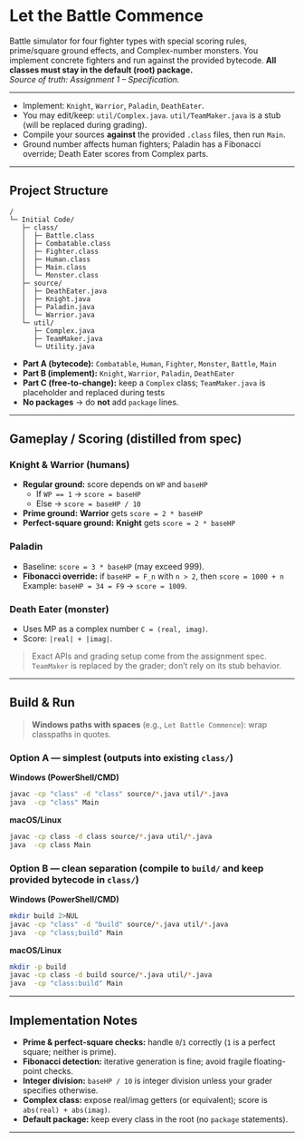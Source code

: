 # Let the Battle Commence

Battle simulator for four fighter types with special scoring rules, prime/square ground effects, and Complex-number monsters. You implement concrete fighters and run against the provided bytecode. **All classes must stay in the default (root) package.**  
_Source of truth: Assignment 1 – Specification._

---

- Implement: `Knight`, `Warrior`, `Paladin`, `DeathEater`.
- You may edit/keep: `util/Complex.java`. `util/TeamMaker.java` is a stub (will be replaced during grading).
- Compile your sources **against** the provided `.class` files, then run `Main`.
- Ground number affects human fighters; Paladin has a Fibonacci override; Death Eater scores from Complex parts.

---

## Project Structure
```
/
└─ Initial Code/
   ├─ class/
   │  ├─ Battle.class
   │  ├─ Combatable.class
   │  ├─ Fighter.class
   │  ├─ Human.class
   │  ├─ Main.class
   │  └─ Monster.class
   ├─ source/
   │  ├─ DeathEater.java
   │  ├─ Knight.java
   │  ├─ Paladin.java
   │  └─ Warrior.java
   └─ util/
      ├─ Complex.java
      ├─ TeamMaker.java
      └─ Utility.java
```

- **Part A (bytecode):** `Combatable`, `Human`, `Fighter`, `Monster`, `Battle`, `Main`  
- **Part B (implement):** `Knight`, `Warrior`, `Paladin`, `DeathEater`  
- **Part C (free-to-change):** keep a `Complex` class; `TeamMaker.java` is placeholder and replaced during tests  
- **No packages** → do **not** add `package` lines.

---

## Gameplay / Scoring (distilled from spec)

### Knight & Warrior (humans)
- **Regular ground:** score depends on `WP` and `baseHP`  
  - If `WP == 1` → `score = baseHP`  
  - Else → `score = baseHP / 10`
- **Prime ground:** **Warrior** gets `score = 2 * baseHP`
- **Perfect-square ground:** **Knight** gets `score = 2 * baseHP`

### Paladin
- Baseline: `score = 3 * baseHP` (may exceed 999).
- **Fibonacci override:** if `baseHP = F_n` with `n > 2`, then `score = 1000 + n`  
  Example: `baseHP = 34 = F9` → `score = 1009`.

### Death Eater (monster)
- Uses MP as a complex number `C = (real, imag)`.
- Score: `|real| + |imag|`.

> Exact APIs and grading setup come from the assignment spec. `TeamMaker` is replaced by the grader; don’t rely on its stub behavior.

---

## Build & Run

> **Windows paths with spaces** (e.g., `Let Battle Commence`): wrap classpaths in quotes.

### Option A — simplest (outputs into existing `class/`)
**Windows (PowerShell/CMD)**
```bash
javac -cp "class" -d "class" source/*.java util/*.java
java  -cp "class" Main
```

**macOS/Linux**
```bash
javac -cp class -d class source/*.java util/*.java
java  -cp class Main
```

### Option B — clean separation (compile to `build/` and keep provided bytecode in `class/`)
**Windows (PowerShell/CMD)**
```bash
mkdir build 2>NUL
javac -cp "class" -d "build" source/*.java util/*.java
java  -cp "class;build" Main
```

**macOS/Linux**
```bash
mkdir -p build
javac -cp class -d build source/*.java util/*.java
java  -cp "class:build" Main
```

---

## Implementation Notes
- **Prime & perfect-square checks:** handle `0`/`1` correctly (`1` is a perfect square; neither is prime).
- **Fibonacci detection:** iterative generation is fine; avoid fragile floating-point checks.
- **Integer division:** `baseHP / 10` is integer division unless your grader specifies otherwise.
- **Complex class:** expose real/imag getters (or equivalent); score is `abs(real) + abs(imag)`.
- **Default package:** keep every class in the root (no `package` statements).

---
